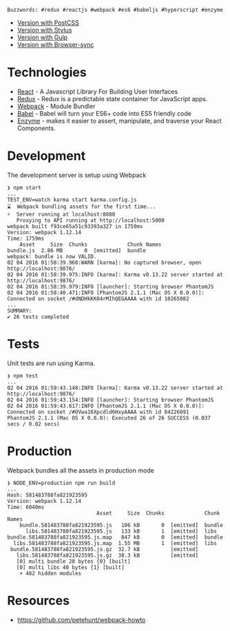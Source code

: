 `Buzzwords: #redux #reactjs #webpack #es6 #babeljs #hyperscript #enzyme`

- [Version with PostCSS](https://github.com/shanewilson/react-webpack-example/tree/e461a63c7b09d1f57c895be187159caa8ed82fba)
- [Version with Stylus](https://github.com/shanewilson/react-webpack-example/tree/64e435063f6e9f8aa880965f7ea5099d28e7bf50)
- [Version with Gulp](https://github.com/shanewilson/react-webpack-example/tree/8132c077870d41fbb08c9b2562b6204ea5cc4a75)
- [Version with Browser-sync](https://github.com/shanewilson/react-webpack-example/tree/d7d251bea5935ceafdd89700ad6ff986c32c506c)

Technologies
=

- [React](http://facebook.github.io/react/) - A Javascript Library For Building User Interfaces
- [Redux](http://redux.js.org/) - Redux is a predictable state container for JavaScript apps.
- [Webpack](http://webpack.github.io/) - Module Bundler
- [Babel](https://babeljs.io/) - Babel will turn your ES6+ code into ES5 friendly code
- [Enzyme](http://airbnb.io/enzyme/) - makes it easier to assert, manipulate, and traverse your React Components.

Development
=

The development server is setup using Webpack

```
❯ npm start
...
TEST_ENV=watch karma start karma.config.js
⌛  Webpack bundling assets for the first time...
⚡  Server running at localhost:8080
   Proxying to API running at http://localhost:5000
webpack built f93ce65a51c93393a327 in 1759ms
Version: webpack 1.12.14
Time: 1759ms
    Asset     Size  Chunks             Chunk Names
bundle.js  2.86 MB       0  [emitted]  bundle
webpack: bundle is now VALID.
02 04 2016 01:58:39.968:WARN [karma]: No captured browser, open http://localhost:9876/
02 04 2016 01:58:39.975:INFO [karma]: Karma v0.13.22 server started at http://localhost:9876/
02 04 2016 01:58:39.979:INFO [launcher]: Starting browser PhantomJS
02 04 2016 01:58:40.471:INFO [PhantomJS 2.1.1 (Mac OS X 0.0.0)]: Connected on socket /#dNDHkKK04rMIhQEGAAAA with id 10265082
...
SUMMARY:
✔ 26 tests completed
```

Tests
=

Unit tests are run using Karma.

```
❯ npm test
...
02 04 2016 01:59:43.148:INFO [karma]: Karma v0.13.22 server started at http://localhost:9876/
02 04 2016 01:59:43.154:INFO [launcher]: Starting browser PhantomJS
02 04 2016 01:59:43.617:INFO [PhantomJS 2.1.1 (Mac OS X 0.0.0)]: Connected on socket /#OVwa16Xpcdld6HxyAAAA with id 84226691
PhantomJS 2.1.1 (Mac OS X 0.0.0): Executed 26 of 26 SUCCESS (0.037 secs / 0.02 secs)
```

Production
=

Webpack bundles all the assets in production mode

```
❯ NODE_ENV=production npm run build
...
Hash: 581483788fa821923595
Version: webpack 1.12.14
Time: 6040ms
                             Asset     Size  Chunks             Chunk Names
    bundle.581483788fa821923595.js   106 kB       0  [emitted]  bundle
      libs.581483788fa821923595.js   133 kB       1  [emitted]  libs
bundle.581483788fa821923595.js.map   847 kB       0  [emitted]  bundle
  libs.581483788fa821923595.js.map  1.55 MB       1  [emitted]  libs
 bundle.581483788fa821923595.js.gz  32.7 kB          [emitted]
   libs.581483788fa821923595.js.gz  38.3 kB          [emitted]
   [0] multi bundle 28 bytes {0} [built]
   [0] multi libs 40 bytes {1} [built]
    + 482 hidden modules
```

Resources
=

- https://github.com/petehunt/webpack-howto
